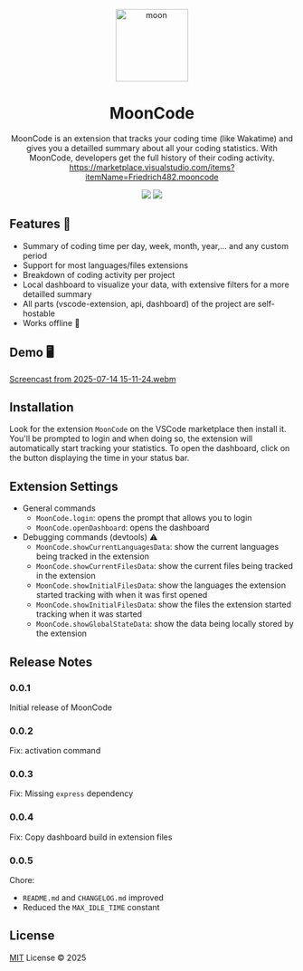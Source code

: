 <p align="center">
<img width="128" height="128" alt="moon" src="https://github.com/user-attachments/assets/12d40455-d3f5-4356-842c-6139ee56f456" />

<h1 align="center">MoonCode</h1>
</p>
<p align="center">
MoonCode is an extension that tracks your coding time (like Wakatime) and gives you a detailled summary about all your coding statistics. With MoonCode, developers get the full history of their coding activity.
<a href="https://marketplace.visualstudio.com/items?itemName=Friedrich482.mooncode">https://marketplace.visualstudio.com/items?itemName=Friedrich482.mooncode</a>  
</p>
<p align="center">
  <img src="https://img.shields.io/badge/version-0.0.5-yellow">  
  <img src="https://img.shields.io/badge/LICENSE-MIT-yellow">
</p>

## Features 🚀

- Summary of coding time per day, week, month, year,... and any custom period
- Support for most languages/files extensions
- Breakdown of coding activity per project
- Local dashboard to visualize your data, with extensive filters for a more detailled summary
- All parts (vscode-extension, api, dashboard) of the project are self-hostable
- Works offline 🔌

## Demo 🖥️

[Screencast from 2025-07-14 15-11-24.webm](https://github.com/user-attachments/assets/a0f58fcb-2983-4760-8bb5-e4b186e97fd8)

## Installation

Look for the extension `MoonCode` on the VSCode marketplace then install it. You'll be prompted to login and when doing so, the extension will automatically start tracking your statistics. To open the dashboard, click on the button displaying the time in your status bar.

## Extension Settings

- General commands
  - `MoonCode.login`: opens the prompt that allows you to login
  - `MoonCode.openDashboard`: opens the dashboard
- Debugging commands (devtools) ⚠️
  - `MoonCode.showCurrentLanguagesData`: show the current languages being tracked in the extension
  - `MoonCode.showCurrentFilesData`: show the current files being tracked in the extension
  - `MoonCode.showInitialFilesData`: show the languages the extension started tracking with when it was first opened
  - `MoonCode.showInitialFilesData`: show the files the extension started tracking when it was started
  - `MoonCode.showGlobalStateData`: show the data being locally stored by the extension

## Release Notes

### 0.0.1

Initial release of MoonCode

### 0.0.2

Fix: activation command

### 0.0.3

Fix: Missing `express` dependency

### 0.0.4

Fix: Copy dashboard build in extension files

### 0.0.5

Chore:

- `README.md` and `CHANGELOG.md` improved
- Reduced the `MAX_IDLE_TIME` constant

## License

[MIT](/LICENSE) License &copy; 2025
